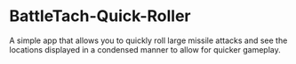 # BattleTach-Quick-Roller
A simple app that allows you to quickly roll large missile attacks and see the locations displayed in a condensed manner to allow for quicker gameplay.
